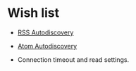 # Wish list

 
* [RSS Autodiscovery](http://diveintomark.org/archives/2002/05/31)
 
* [Atom Autodiscovery](http://www.intertwingly.net/wiki/pie/PaceAutoDisco)
 
* Connection timeout and read settings.
 
